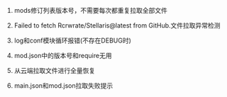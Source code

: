 1. mods修订列表版本号，不需要每次都重复拉取全部文件

2. Failed to fetch Rcrwrate/Stellaris@latest from GitHub.文件拉取异常检测

3. log和conf模块循环报错(不存在DEBUG时)

4. mod.json中的版本号和require无用

5. 从云端拉取文件进行全量恢复

6. main.json和mod.json拉取失败提示